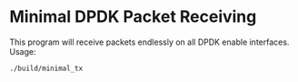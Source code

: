 # Minimal DPDK Packet Receiving

This program will receive packets endlessly on all DPDK enable interfaces.  Usage:
```
./build/minimal_tx 
```
